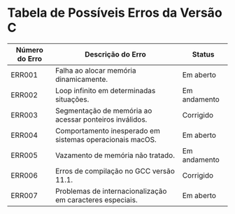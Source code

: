 # Tabela de Possíveis Erros da Versão C

| Número do Erro | Descrição do Erro                                         | Status       |
| -------------- | --------------------------------------------------------- | ------------ |
| ERR001         | Falha ao alocar memória dinamicamente.                    | Em aberto    |
| ERR002         | Loop infinito em determinadas situações.                  | Em andamento |
| ERR003         | Segmentação de memória ao acessar ponteiros inválidos.    | Corrigido    |
| ERR004         | Comportamento inesperado em sistemas operacionais macOS. | Em aberto    |
| ERR005         | Vazamento de memória não tratado.                         | Em andamento |
| ERR006         | Erros de compilação no GCC versão 11.1.                   | Corrigido    |
| ERR007         | Problemas de internacionalização em caracteres especiais. | Em aberto    |
